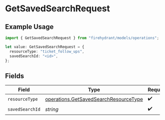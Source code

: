 # GetSavedSearchRequest

## Example Usage

```typescript
import { GetSavedSearchRequest } from "firehydrant/models/operations";

let value: GetSavedSearchRequest = {
  resourceType: "ticket_follow_ups",
  savedSearchId: "<id>",
};
```

## Fields

| Field                                                                                          | Type                                                                                           | Required                                                                                       | Description                                                                                    |
| ---------------------------------------------------------------------------------------------- | ---------------------------------------------------------------------------------------------- | ---------------------------------------------------------------------------------------------- | ---------------------------------------------------------------------------------------------- |
| `resourceType`                                                                                 | [operations.GetSavedSearchResourceType](../../models/operations/getsavedsearchresourcetype.md) | :heavy_check_mark:                                                                             | N/A                                                                                            |
| `savedSearchId`                                                                                | *string*                                                                                       | :heavy_check_mark:                                                                             | N/A                                                                                            |